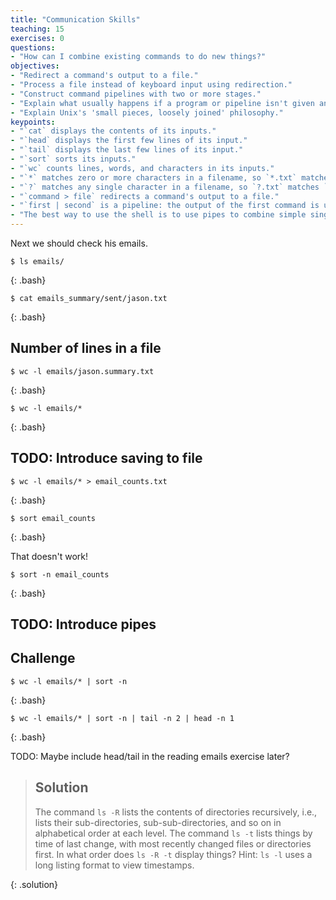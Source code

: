 ```yaml
---
title: "Communication Skills"
teaching: 15
exercises: 0
questions:
- "How can I combine existing commands to do new things?"
objectives:
- "Redirect a command's output to a file."
- "Process a file instead of keyboard input using redirection."
- "Construct command pipelines with two or more stages."
- "Explain what usually happens if a program or pipeline isn't given any input to process."
- "Explain Unix's 'small pieces, loosely joined' philosophy."
keypoints:
- "`cat` displays the contents of its inputs."
- "`head` displays the first few lines of its input."
- "`tail` displays the last few lines of its input."
- "`sort` sorts its inputs."
- "`wc` counts lines, words, and characters in its inputs."
- "`*` matches zero or more characters in a filename, so `*.txt` matches all files ending in `.txt`."
- "`?` matches any single character in a filename, so `?.txt` matches `a.txt` but not `any.txt`."
- "`command > file` redirects a command's output to a file."
- "`first | second` is a pipeline: the output of the first command is used as the input to the second."
- "The best way to use the shell is to use pipes to combine simple single-purpose programs (filters)."
---
```


Next we should check his emails.

~~~
$ ls emails/
~~~
{: .bash}

~~~
$ cat emails_summary/sent/jason.txt
~~~
{: .bash}

## Number of lines in a file

~~~
$ wc -l emails/jason.summary.txt
~~~
{: .bash}

~~~
$ wc -l emails/*
~~~
{: .bash}

## TODO: Introduce saving to file


~~~
$ wc -l emails/* > email_counts.txt
~~~
{: .bash}

~~~
$ sort email_counts
~~~
{: .bash}

That doesn't work!

~~~
$ sort -n email_counts
~~~
{: .bash}



## TODO: Introduce pipes


## Challenge

~~~
$ wc -l emails/* | sort -n
~~~
{: .bash}

~~~
$ wc -l emails/* | sort -n | tail -n 2 | head -n 1
~~~
{: .bash}

TODO: Maybe include head/tail in the reading emails exercise later?

> ## Solution
>
> The command `ls -R` lists the contents of directories recursively, i.e., lists
> their sub-directories, sub-sub-directories, and so on in alphabetical order
> at each level. The command `ls -t` lists things by time of last change, with
> most recently changed files or directories first.
> In what order does `ls -R -t` display things? Hint: `ls -l` uses a long listing
> format to view timestamps.
>
{: .solution}



